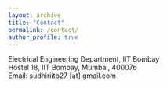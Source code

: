 ```yaml
---
layout: archive
title: "Contact"
permalink: /contact/
author_profile: true
---
```

Electrical Engineering Department, IIT Bombay<br>
Hostel 18, IIT Bombay, Mumbai, 400076<br>
Email: sudhiriitb27 [at] gmail.com

